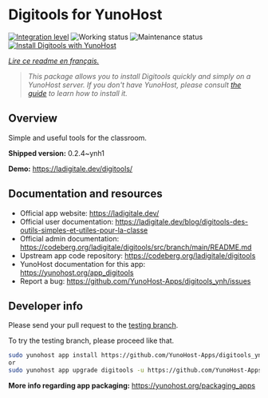 <!--
N.B.: This README was automatically generated by https://github.com/YunoHost/apps/tree/master/tools/README-generator
It shall NOT be edited by hand.
-->

# Digitools for YunoHost

[![Integration level](https://dash.yunohost.org/integration/digitools.svg)](https://dash.yunohost.org/appci/app/digitools) ![Working status](https://ci-apps.yunohost.org/ci/badges/digitools.status.svg) ![Maintenance status](https://ci-apps.yunohost.org/ci/badges/digitools.maintain.svg)  
[![Install Digitools with YunoHost](https://install-app.yunohost.org/install-with-yunohost.svg)](https://install-app.yunohost.org/?app=digitools)

*[Lire ce readme en français.](./README_fr.md)*

> *This package allows you to install Digitools quickly and simply on a YunoHost server.
If you don't have YunoHost, please consult [the guide](https://yunohost.org/#/install) to learn how to install it.*

## Overview

Simple and useful tools for the classroom.

**Shipped version:** 0.2.4~ynh1

**Demo:** https://ladigitale.dev/digitools/
## Documentation and resources

* Official app website: <https://ladigitale.dev/>
* Official user documentation: <https://ladigitale.dev/blog/digitools-des-outils-simples-et-utiles-pour-la-classe>
* Official admin documentation: <https://codeberg.org/ladigitale/digitools/src/branch/main/README.md>
* Upstream app code repository: <https://codeberg.org/ladigitale/digitools>
* YunoHost documentation for this app: <https://yunohost.org/app_digitools>
* Report a bug: <https://github.com/YunoHost-Apps/digitools_ynh/issues>

## Developer info

Please send your pull request to the [testing branch](https://github.com/YunoHost-Apps/digitools_ynh/tree/testing).

To try the testing branch, please proceed like that.

``` bash
sudo yunohost app install https://github.com/YunoHost-Apps/digitools_ynh/tree/testing --debug
or
sudo yunohost app upgrade digitools -u https://github.com/YunoHost-Apps/digitools_ynh/tree/testing --debug
```

**More info regarding app packaging:** <https://yunohost.org/packaging_apps>
